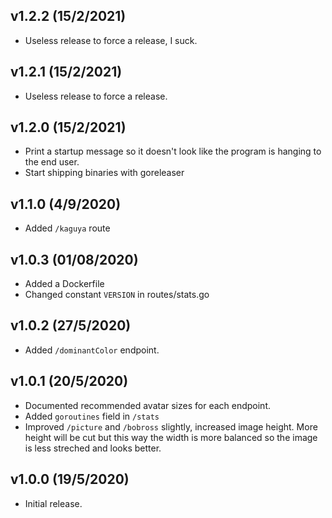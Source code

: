 ## v1.2.2 (15/2/2021)
- Useless release to force a release, I suck.

## v1.2.1 (15/2/2021)
- Useless release to force a release.

## v1.2.0 (15/2/2021)
- Print a startup message so it doesn't look like the program is hanging to the end user.
- Start shipping binaries with goreleaser

## v1.1.0 (4/9/2020)
- Added `/kaguya` route

## v1.0.3 (01/08/2020)
- Added a Dockerfile
- Changed constant `VERSION` in routes/stats.go

## v1.0.2 (27/5/2020)
- Added `/dominantColor` endpoint.

## v1.0.1 (20/5/2020)
- Documented recommended avatar sizes for each endpoint.
- Added `goroutines` field in `/stats`
- Improved `/picture` and `/bobross` slightly, increased image height. More height will be cut but this way the width is more balanced so the image is less streched and looks better.

## v1.0.0 (19/5/2020)
- Initial release.
